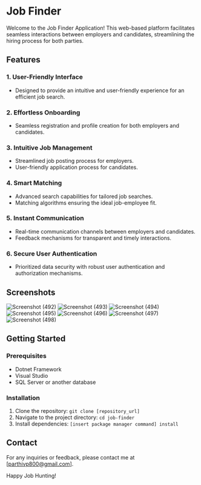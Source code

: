 # Job Finder

Welcome to the Job Finder Application! This web-based platform facilitates seamless interactions between employers and candidates, streamlining the hiring process for both parties.

## Features

### 1. User-Friendly Interface
   - Designed to provide an intuitive and user-friendly experience for an efficient job search.

### 2. Effortless Onboarding
   - Seamless registration and profile creation for both employers and candidates.

### 3. Intuitive Job Management
   - Streamlined job posting process for employers.
   - User-friendly application process for candidates.

### 4. Smart Matching
   - Advanced search capabilities for tailored job searches.
   - Matching algorithms ensuring the ideal job-employee fit.

### 5. Instant Communication
   - Real-time communication channels between employers and candidates.
   - Feedback mechanisms for transparent and timely interactions.

### 6. Secure User Authentication
   - Prioritized data security with robust user authentication and authorization mechanisms.

## Screenshots

![Screenshot (492)](https://github.com/parthivppatel/DevHub/assets/106151693/e9dcf957-464e-48ed-b52f-e16fd4dd10c1)
![Screenshot (493)](https://github.com/parthivppatel/DevHub/assets/106151693/9166b44d-c197-4ea2-877b-d3bcd78a5612)
![Screenshot (494)](https://github.com/parthivppatel/DevHub/assets/106151693/0b435918-9baf-4d2c-aac6-bce66c64b673)
![Screenshot (495)](https://github.com/parthivppatel/DevHub/assets/106151693/16ba0e97-25e1-4381-8461-094ac75f33d1)
![Screenshot (496)](https://github.com/parthivppatel/DevHub/assets/106151693/e25193b5-9ab1-490d-a31d-7c2c7652c6de)
![Screenshot (497)](https://github.com/parthivppatel/DevHub/assets/106151693/1660c73f-2d69-4f7e-bb6d-7c5bc3abc078)
![Screenshot (498)](https://github.com/parthivppatel/DevHub/assets/106151693/e52cd455-52c7-41a0-a8e2-0e881fbb7547)

## Getting Started

### Prerequisites
- Dotnet Framework
- Visual Studio
- SQL Server or another database              

### Installation
1. Clone the repository: `git clone [repository_url]`
2. Navigate to the project directory: `cd job-finder`
3. Install dependencies: `[insert package manager command] install`

## Contact
For any inquiries or feedback, please contact me at [parthivp800@gmail.com].

Happy Job Hunting!
